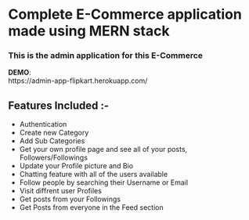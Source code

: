 <h1>Complete E-Commerce application made using MERN stack  </h1> 
<h3>This is the admin application for this E-Commerce</h3>  
 <strong>DEMO</strong>: <br/ > https://admin-app-flipkart.herokuapp.com/ <br/>
 <h2>Features Included :- </h3>
<ul> 
  <li> Authentication </li> 
  <li> Create new Category  </li>  
  <li> Add Sub Categories </li>
  <li> Get your own profile page and see all of your posts, Followers/Followings  </li>
  <li> Update your Profile picture and Bio  </li>
  <li> Chatting feature with all of the users available  </li>
  <li> Follow people by searching their Username or Email  </li>
  <li> Visit diffrent user Profiles  </li>
  <li> Get posts from your Followings </li>
  <li> Get Posts from everyone in the Feed section  </li>
</ui>

